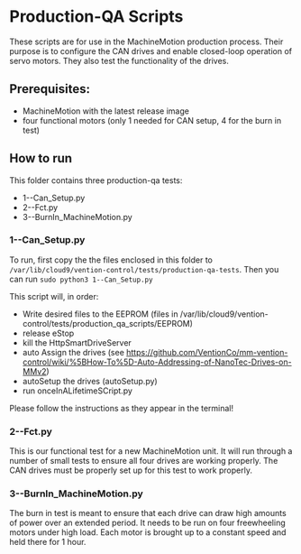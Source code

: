 # Production-QA Scripts

These scripts are for use in the MachineMotion production process.
Their purpose is to configure the CAN drives and enable closed-loop operation of
servo motors. They also test the functionality of the drives.

## Prerequisites:

-   MachineMotion with the latest release image
-   four functional motors (only 1 needed for CAN setup, 4 for the burn in test)

## How to run

This folder contains three production-qa tests:

-   1--Can_Setup.py
-   2--Fct.py
-   3--BurnIn_MachineMotion.py

### 1--Can_Setup.py

To run, first copy the the files enclosed in this folder to `/var/lib/cloud9/vention-control/tests/production-qa-tests`. Then you can run `sudo python3 1--Can_Setup.py`

This script will, in order:

-   Write desired files to the EEPROM (files in /var/lib/cloud9/vention-control/tests/production_qa_scripts/EEPROM)
-   release eStop
-   kill the HttpSmartDriveServer
-   auto Assign the drives (see https://github.com/VentionCo/mm-vention-control/wiki/%5BHow-To%5D-Auto-Addressing-of-NanoTec-Drives-on-MMv2)
-   autoSetup the drives (autoSetup.py)
-   run onceInALifetimeSCript.py

Please follow the instructions as they appear in the terminal!

### 2--Fct.py

This is our functional test for a new MachineMotion unit. It will run through a number of small tests to ensure all four drives are working properly. The CAN drives must be properly set up for this test to work properly.

### 3--BurnIn_MachineMotion.py

The burn in test is meant to ensure that each drive can draw high amounts of power over an extended period. It needs to be run on four freewheeling motors under high load. Each motor is brought up to a constant speed and held there for 1 hour.
